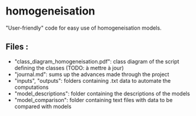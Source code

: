 # homogeneisation
"User-friendly" code for easy use of homogeneisation models.

## Files :
- "class_diagram_homogeneisation.pdf": class diagram of the script defining the classes (TODO: à mettre à jour)
- "journal.md": sums up the advances made through the project
- "inputs", "outputs": folders containing .txt data to automate the computations 
- "model_descriptions": folder containing the descriptions of the models 
- "model_comparison": folder containing text files with data to be compared with models